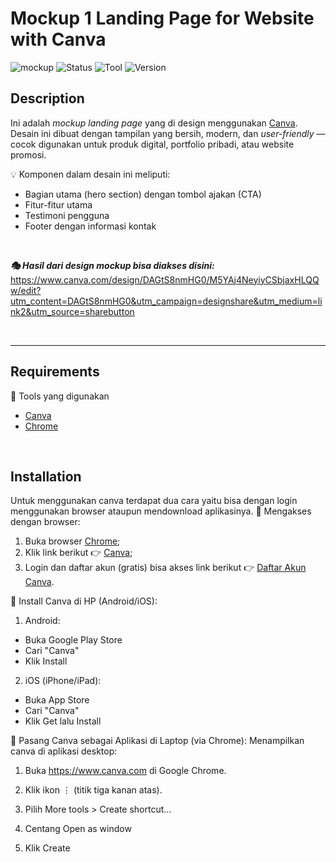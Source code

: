 # **Mockup 1 Landing Page for Website with Canva**
![mockup](https://img.shields.io/badge/mockup%20landing%20page%20-8A2BE2)
![Status](https://img.shields.io/badge/design-complete-blueviolet)
![Tool](https://img.shields.io/badge/made%20with-Canva-00C4CC?logo=canva)
![Version](https://img.shields.io/badge/version-1.0.0-brightgreen)


## **Description**
Ini adalah *mockup landing page* yang di design menggunakan [Canva](https://www.canva.com/).
Desain ini dibuat dengan tampilan yang bersih, modern, dan *user-friendly* — cocok digunakan untuk produk digital, portfolio pribadi, atau website promosi.

💡 Komponen dalam desain ini meliputi:

- Bagian utama (hero section) dengan tombol ajakan (CTA)
- Fitur-fitur utama
- Testimoni pengguna
- Footer dengan informasi kontak

</br>

*__🎭 Hasil dari design mockup bisa diakses disini:__* https://www.canva.com/design/DAGtS8nmHG0/M5YAj4NeyiyCSbjaxHLQQw/edit?utm_content=DAGtS8nmHG0&utm_campaign=designshare&utm_medium=link2&utm_source=sharebutton

</br>

---

## **Requirements**
🔧 Tools yang digunakan
-  [Canva](https://www.canva.com/)
- [Chrome](https://www.google.com/intl/id_id/chrome/)

</br>

## **Installation**
Untuk menggunakan canva terdapat dua cara yaitu bisa dengan login menggunakan browser ataupun mendownload aplikasinya.
📔 Mengakses dengan browser:

1. Buka browser [Chrome](https://www.google.com);
2. Klik link berikut 👉 [Canva](https://www.canva.com/);
3. Login dan daftar akun (gratis) bisa akses link berikut 👉 [Daftar Akun Canva](ttps://www.canva.com/id_id/signup/).

📔 Install Canva di HP (Android/iOS):
1. Android:
- Buka Google Play Store
- Cari "Canva"
- Klik Install

2. iOS (iPhone/iPad):
- Buka App Store
- Cari "Canva"
- Klik Get lalu Install

📔 Pasang Canva sebagai Aplikasi di Laptop (via Chrome):
Menampilkan canva di aplikasi desktop:

1. Buka https://www.canva.com di Google Chrome.

2. Klik ikon ⋮ (titik tiga kanan atas).
3. Pilih More tools > Create shortcut...
4. Centang Open as window
5. Klik Create